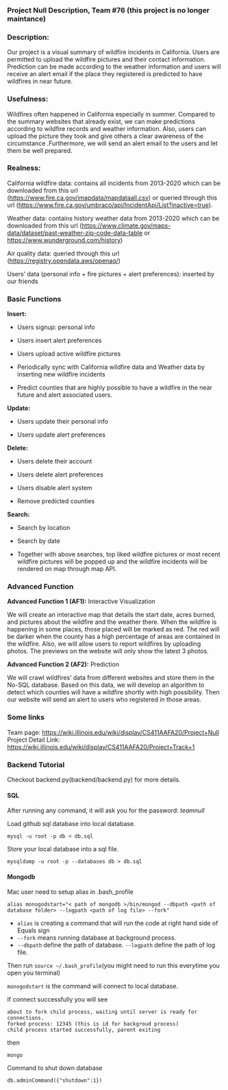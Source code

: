 ### Project Null Description, Team #76 (this project is no longer maintance)

### Description:
Our project is a visual summary of wildfire incidents in California. Users are permitted to upload the wildfire pictures and their contact information. Prediction can be made according to the weather information and users will receive an alert email if the place they registered is predicted to have wildfires in near future.

### Usefulness: 
Wildfires often happened in California especially in summer. Compared to the summary websites that already exist, we can make predictions according to wildfire records and weather information. Also, users can upload the picture they took and give others a clear awareness of the circumstance .Furthermore, we will send an alert email to the users and let them be well prepared. 

### Realness:
California wildfire data: contains all incidents from 2013-2020 which can be downloaded from this url (https://www.fire.ca.gov/imapdata/mapdataall.csv) or queried through this url (https://www.fire.ca.gov/umbraco/api/IncidentApi/List?inactive=true).

Weather data: contains history weather data from 2013-2020 which can be downloaded from this url (https://www.climate.gov/maps-data/dataset/past-weather-zip-code-data-table or https://www.wunderground.com/history) 

Air quality data: queried through this url (https://registry.opendata.aws/openaq/)

Users’ data (personal info + fire pictures + alert preferences): inserted by our friends

### Basic Functions
**Insert:**

- Users signup: personal info

- Users insert alert preferences

- Users upload active wildfire pictures

- Periodically sync with California wildfire data and Weather data by inserting new wildfire incidents

- Predict counties that are highly possible to have a wildfire in the near future and alert associated users.

**Update:**

- Users update their personal info

- Users update alert preferences

**Delete:**

- Users delete their account

- Users delete alert preferences

- Users disable alert system

- Remove predicted counties

**Search:**

- Search by location

- Search by date

- Together with above searches, top liked wildfire pictures or most recent wildfire pictures will be popped up and the wildfire incidents will be rendered on map through map API.

### Advanced Function
**Advanced Function 1 (AF1):** Interactive Visualization

We will create an interactive map that details the start date, acres burned, and pictures about the wildfire and the weather there. When the wildfire is happening in some places, those placed will be marked as red. The red will be darker when the county has a high percentage of areas are contained in the wildfire. Also, we will allow users to report wildfires by uploading photos. The previews on the website will only show the latest 3 photos.


**Advanced Function 2 (AF2):** Prediction

We will crawl wildfires’ data from different websites and store them in the No-SQL database. Based on this data, we will develop an algorithm to detect which counties will have a wildfire shortly with high possibility. Then our website will send an alert to users who registered in those areas.

### Some links
Team page: https://wiki.illinois.edu/wiki/display/CS411AAFA20/Project+Null  
Project Detail Link: https://wiki.illinois.edu/wiki/display/CS411AAFA20/Project+Track+1

### Backend Tutorial

Checkout backend.py(backend/backend.py) for more details.

#### SQL

After running any command, it will ask you for the password: *teamnull*

Load github sql database into local database.

```
mysql -u root -p db < db.sql
```

Store your local database into a sql file.

```
mysqldump -u root -p --databases db > db.sql
```

#### Mongodb
Mac user need to setup alias in .bash_profile
```
alias monogodstart="< path of mongodb >/bin/mongod --dbpath <path of database folder> --logpath <path of log file> --fork"
```
- `alias` is creating a command that will run the code at right hand side of Equals sign
- `--fork` means running database at background process.
- `--dbpath` define the path of database. `--logpath` define the path of log file.

Then run `source ~/.bash_profile`(you might need to run this everytime you open you terminal)

`monogodstart` is the command will connect to local database.

If connect successfully you will see
```
about to fork child process, waiting until server is ready for connections.
forked process: 12345 (this is id for backgroud process)
child process started successfully, parent exiting
```
then
```
mongo
```
Command to shut down database
```
db.adminCommand({"shutdown":1})
```
